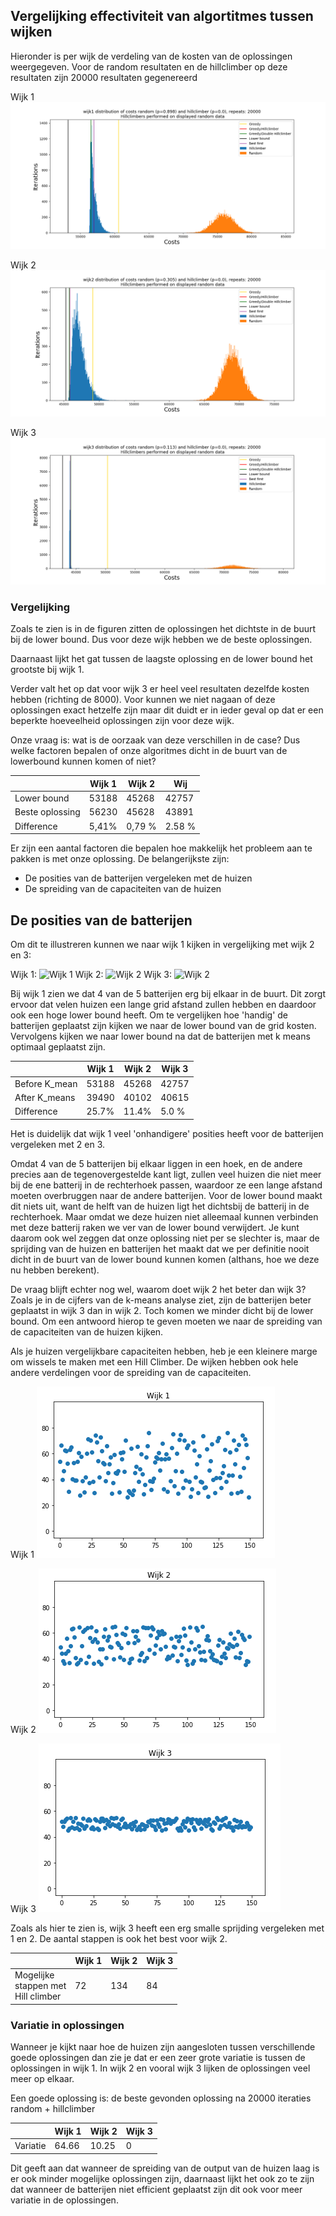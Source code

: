 ## Vergelijking effectiviteit van  algortitmes tussen wijken
Hieronder is per wijk de verdeling van de kosten van de oplossingen weergegeven. Voor de random resultaten en de hillclimber op deze resultaten zijn 20000 resultaten gegenereerd

Wijk 1
![Wijk 1](Pictures/wijk1_distribution.png)

Wijk 2
![Wijk 2](Pictures/wijk2_distribution.png)  

Wijk 3
![Wijk 3](Pictures/wijk3_distribution.png)


### Vergelijking
Zoals te zien is in de figuren zitten de oplossingen het dichtste in de buurt bij de lower bound. Dus voor deze wijk hebben we de beste oplossingen.

Daarnaast lijkt het gat tussen de laagste oplossing en de lower bound het grootste bij wijk 1.

Verder valt het op dat voor wijk 3 er heel veel resultaten dezelfde kosten hebben (richting de 8000).
Voor kunnen we niet nagaan of deze oplossingen exact hetzelfe zijn maar dit duidt er in ieder geval op dat er een beperkte hoeveelheid oplossingen zijn voor deze wijk.

Onze vraag is: wat is de oorzaak van deze verschillen in de case?
Dus welke factoren bepalen of onze algoritmes dicht in de buurt van de lowerbound kunnen komen of niet?



|                 | Wijk 1 | Wijk 2 | Wij    |
| --------------- | ------ | ------ | ------ |
| Lower bound     | 53188  | 45268  | 42757  |
| Beste oplossing | 56230  | 45628  | 43891  |
| Difference      | 5,41%  | 0,79 % | 2.58 % |

Er zijn een aantal factoren die bepalen hoe makkelijk het probleem aan te pakken is met onze oplossing. De belangerijkste zijn:

- De posities van de batterijen vergeleken met de huizen
- De spreiding van de capaciteiten van de huizen

## De posities van de batterijen

Om dit te illustreren kunnen we naar wijk 1 kijken in vergelijking met wijk 2 en 3:

Wijk 1:
![Wijk 1](https://github.com/ThomasHoed/Heuristieken/blob/master/Documentation/Pictures/wijk_1.png)
Wijk 2:
![Wijk 2](https://github.com/ThomasHoed/Heuristieken/blob/master/Documentation/Pictures/wijk_2.png)
Wijk 3:
![Wijk 2](https://github.com/ThomasHoed/Heuristieken/blob/master/Documentation/Pictures/wijk_3.png)

Bij wijk 1 zien we dat 4 van de 5 batterijen erg bij elkaar in de buurt. Dit zorgt ervoor dat velen huizen een lange grid afstand zullen hebben en daardoor ook een hoge lower bound heeft. Om te vergelijken hoe 'handig' de batterijen geplaatst zijn kijken we naar de lower bound van de grid kosten. Vervolgens kijken we naar lower bound na dat de batterijen met k means optimaal geplaatst zijn.

|               | Wijk 1 | Wijk 2 | Wijk 3 |
| ------------- | ------ | ------ | ------ |
| Before K_mean | 53188  | 45268  | 42757  |
| After K_means | 39490  | 40102  | 40615  |
| Difference    | 25.7%  | 11.4%  | 5.0 %  |

Het is duidelijk dat wijk 1 veel 'onhandigere' posities heeft voor de batterijen vergeleken met 2 en 3.


Omdat 4 van de 5 batterijen bij elkaar liggen in een hoek, en de andere precies aan de tegenovergestelde kant ligt, zullen veel huizen die niet meer bij de ene batterij in de rechterhoek passen, waardoor ze een lange afstand moeten overbruggen naar de andere batterijen. Voor de lower bound maakt dit niets uit, want de helft van de huizen ligt het dichtsbij de batterij in de rechterhoek. Maar omdat we deze huizen niet alleemaal kunnen verbinden met deze batterij raken we ver van de lower bound verwijdert. Je kunt daarom ook wel zeggen dat onze oplossing niet per se slechter is, maar de sprijding van de huizen en batterijen het maakt dat we per definitie nooit dicht in de buurt van de lower bound kunnen komen (althans, hoe we deze nu hebben berekent).

De vraag blijft echter nog wel, waarom doet wijk 2 het beter dan wijk 3? Zoals je in de cijfers van de k-means analyse ziet, zijn de batterijen beter geplaatst in wijk 3 dan in wijk 2. Toch komen we minder dicht bij de lower bound. Om een antwoord hierop te geven moeten we naar de spreiding van de capaciteiten van de huizen kijken.

Als je huizen vergelijkbare capaciteiten hebben, heb je een kleinere marge om wissels te maken met een Hill Climber. De wijken hebben ook hele andere verdelingen voor de spreiding van de capaciteiten.

Wijk 1
![Wijk 1](Pictures/spreading_wijk_1.PNG)

Wijk 2
![Wijk 2](Pictures/spreading_wijk_2.PNG)

Wijk 3
![Wijk 3](Pictures/spreading_wijk_3.PNG)



Zoals als hier te zien is, wijk 3 heeft een erg smalle sprijding vergeleken met 1 en 2. De aantal stappen is ook het best voor wijk 2.

|                                               | Wijk 1 | Wijk 2 | Wijk 3 |
| --------------------------------------------- | ------ | ------ | ------ |
| Mogelijke <br />stappen met<br />Hill climber | 72     | 134    | 84     |


### Variatie in oplossingen
Wanneer je kijkt naar hoe de huizen zijn aangesloten tussen verschillende goede oplossingen dan zie je dat er een zeer grote variatie is tussen de oplossingen in wijk 1. In wijk 2 en vooral wijk 3 lijken de oplossingen veel meer op elkaar.

Een goede oplossing is: de beste gevonden oplossing na 20000 iteraties random + hillclimber

|                 | Wijk 1 | Wijk 2 | Wijk 3    |
| --------------- | ------ | ------ | ------ |
| Variatie | 64.66  | 10.25  | 0  |

Dit geeft aan dat wanneer de spreiding van de output van de huizen laag is er ook minder mogelijke oplossingen zijn, daarnaast lijkt het ook zo te zijn dat wanneer de batterijen niet efficient geplaatst zijn dit ook voor meer variatie in de oplossingen.
